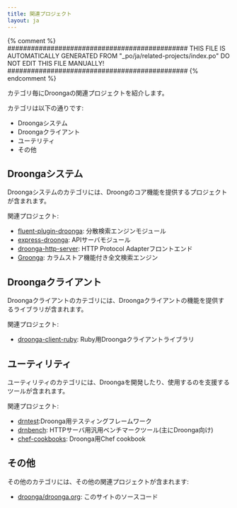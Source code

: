 ```yaml
---
title: 関連プロジェクト
layout: ja
---
```


{% comment %}
##############################################
  THIS FILE IS AUTOMATICALLY GENERATED FROM
  "_po/ja/related-projects/index.po"
  DO NOT EDIT THIS FILE MANUALLY!
##############################################
{% endcomment %}


カテゴリ毎にDroongaの関連プロジェクトを紹介します。

カテゴリは以下の通りです:

 * Droongaシステム
 * Droongaクライアント
 * ユーテリティ
 * その他

## Droongaシステム

Droongaシステムのカテゴリには、Droongのコア機能を提供するプロジェクトが含まれます。

関連プロジェクト:

 * [fluent-plugin-droonga][]: 分散検索エンジンモジュール
 * [express-droonga][]: APIサーバモジュール
 * [droonga-http-server][]: HTTP Protocol Adapterフロントエンド
 * [Groonga][]: カラムストア機能付き全文検索エンジン

## Droongaクライアント

Droongaクライアントのカテゴリには、Droongaクライアントの機能を提供するライブラリが含まれます。

関連プロジェクト:

 * [droonga-client-ruby][]: Ruby用Droongaクライアントライブラリ

## ユーティリティ

ユーティリティのカテゴリには、Droongaを開発したり、使用するのを支援するツールが含まれます。

関連プロジェクト:

 * [drntest][]:Droonga用テスティングフレームワーク
 * [drnbench][]: HTTPサーバ用汎用ベンチマークツール(主にDroonga向け)
 * [chef-cookbooks][]: Droonga用Chef cookbook

## その他

その他のカテゴリには、その他の関連プロジェクトが含まれます:

 * [droonga/droonga.org][]: このサイトのソースコード

  [fluent-plugin-droonga]: https://github.com/droonga/fluent-plugin-droonga
  [express-droonga]: https://github.com/droonga/express-droonga
  [droonga-http-server]: https://github.com/droonga/droonga-http-server
  [Groonga]: http://groonga.org/
  [droonga-client-ruby]: https://github.com/droonga/droonga-client-ruby
  [drntest]: https://github.com/droonga/drntest
  [drnbench]: https://github.com/droonga/drnbench
  [chef-cookbooks]: https://github.com/droonga/chef-cookbooks
  [droonga/droonga.org]: https://github.com/droonga/droonga.org
